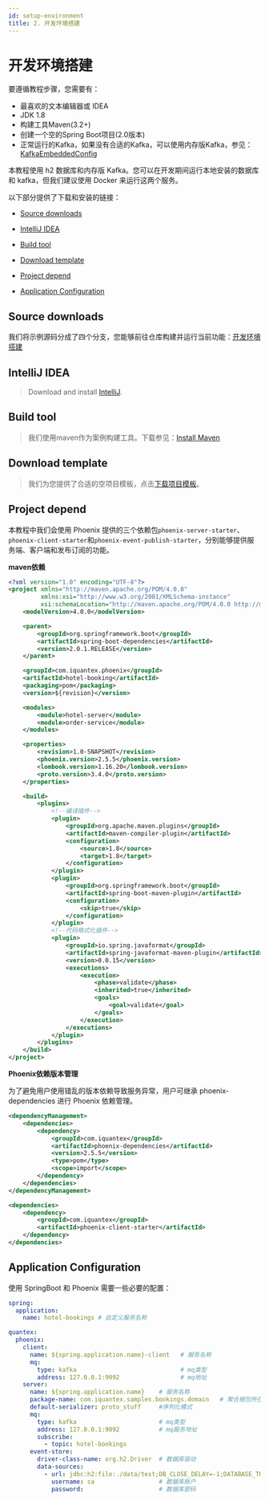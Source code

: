```yaml
---
id: setup-environment
title: 2. 开发环境搭建
---
```


# 开发环境搭建

要遵循教程步骤，您需要有：
- 最喜欢的文本编辑器或 IDEA
- JDK 1.8
- 构建工具Maven(3.2+)
- 创建一个空的Spring Boot项目(2.0版本)
- 正常运行的Kafka，如果没有合适的Kafka，可以使用内存版Kafka，参见：[KafkaEmbeddedConfig](https://github.com/PhoenixIQ/phoenix-samples/blob/master/shopping/application/src/main/java/com/iquantex/samples/shopping/config/KafkaEmbeddedConfiguration.java)

本教程使用 h2 数据库和内存版 Kafka。您可以在开发期间运行本地安装的数据库和 kafka，但我们建议使用 Docker 来运行这两个服务。

以下部分提供了下载和安装的链接：
- [Source downloads](./setup-environment#source-downloads)

- [IntelliJ IDEA](./setup-environment#intellij-idea)

- [Build tool](./setup-environment#build-tool)

- [Download template](./setup-environment#download-template)

- [Project depend](./setup-environment#project-depend)

- [Application Configuration](./setup-environment#application-configuration)

## Source downloads

我们将示例源码分成了四个分支，您能够前往仓库构建并运行当前功能：[开发环境搭建](https://github.com/PhoenixIQ/hotel-booking/tree/part-0)

## IntelliJ IDEA

> Download and install [IntelliJ](https://www.jetbrains.com/idea/download/).

## Build tool

> 我们使用maven作为案例构建工具。下载参见：[Install Maven](https://maven.apache.org/install.html)

## Download template

> 我们为您提供了合适的空项目模板，点击[下载项目模板](https://github.com/PhoenixIQ/hotel-booking/raw/main/hotel-booking-template.zip)。

## Project depend
本教程中我们会使用 Phoenix 提供的三个依赖包`phoenix-server-starter`、`phoenix-client-starter`和`phoenix-event-publish-starter`，分别能够提供服务端、客户端和发布订阅的功能。

**maven依赖**
```xml
<?xml version="1.0" encoding="UTF-8"?>
<project xmlns="http://maven.apache.org/POM/4.0.0"
         xmlns:xsi="http://www.w3.org/2001/XMLSchema-instance"
         xsi:schemaLocation="http://maven.apache.org/POM/4.0.0 http://maven.apache.org/xsd/maven-4.0.0.xsd">
    <modelVersion>4.0.0</modelVersion>

    <parent>
        <groupId>org.springframework.boot</groupId>
        <artifactId>spring-boot-dependencies</artifactId>
        <version>2.0.1.RELEASE</version>
    </parent>

    <groupId>com.iquantex.phoenix</groupId>
    <artifactId>hotel-booking</artifactId>
    <packaging>pom</packaging>
    <version>${revision}</version>

    <modules>
        <module>hotel-server</module>
        <module>order-service</module>
    </modules>

    <properties>
        <revision>1.0-SNAPSHOT</revision>
        <phoenix.version>2.5.5</phoenix.version>
        <lombook.version>1.16.20</lombook.version>
        <proto.version>3.4.0</proto.version>
    </properties>

    <build>
        <plugins>
            <!--编译插件-->
            <plugin>
                <groupId>org.apache.maven.plugins</groupId>
                <artifactId>maven-compiler-plugin</artifactId>
                <configuration>
                    <source>1.8</source>
                    <target>1.8</target>
                </configuration>
            </plugin>
            <plugin>
                <groupId>org.springframework.boot</groupId>
                <artifactId>spring-boot-maven-plugin</artifactId>
                <configuration>
                    <skip>true</skip>
                </configuration>
            </plugin>
            <!--代码格式化插件-->
            <plugin>
                <groupId>io.spring.javaformat</groupId>
                <artifactId>spring-javaformat-maven-plugin</artifactId>
                <version>0.0.15</version>
                <executions>
                    <execution>
                        <phase>validate</phase>
                        <inherited>true</inherited>
                        <goals>
                            <goal>validate</goal>
                        </goals>
                    </execution>
                </executions>
            </plugin>
        </plugins>
    </build>
</project>
```
**Phoenix依赖版本管理**

为了避免用户使用错乱的版本依赖导致服务异常，用户可继承 phoenix-dependencies 进行 Phoenix 依赖管理。
```xml
<dependencyManagement>
    <dependencies>
        <dependency>
            <groupId>com.iquantex</groupId>
            <artifactId>phoenix-dependencies</artifactId>
            <version>2.5.5</version>
            <type>pom</type>
            <scope>import</scope>
        </dependency>
    </dependencies>
</dependencyManagement>

<dependencies>
    <dependency>
        <groupId>com.iquantex</groupId>
        <artifactId>phoenix-client-starter</artifactId>
    </dependency>
</dependencies>
```
## Application Configuration
使用 SpringBoot 和 Phoenix 需要一些必要的配置：
```yaml
spring:
  application:
    name: hotel-bookings # 自定义服务名称

quantex:
  phoenix:
    client:
      name: ${spring.application.name}-client   # 服务名称
      mq:
        type: kafka                             # mq类型
        address: 127.0.0.1:9092                 # mq地址
    server:
      name: ${spring.application.name}    # 服务名称
      package-name: com.iquantex.samples.bookings.domain   # 聚合根包所在路径
      default-serializer: proto_stuff     #序列化模式
      mq:
        type: kafka                       # mq类型
        address: 127.0.0.1:9092           # mq服务地址
        subscribe:
          - topic: hotel-bookings
      event-store:
        driver-class-name: org.h2.Driver  # 数据库驱动
        data-sources:
          - url: jdbc:h2:file:./data/test;DB_CLOSE_DELAY=-1;DATABASE_TO_UPPER=FALSE;INIT=CREATE SCHEMA IF NOT EXISTS PUBLIC # 数据库链接url
            username: sa                  # 数据库账户
            password:                     # 数据库密码
```